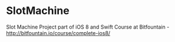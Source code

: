 # SlotMachine

Slot Machine Project part of iOS 8 and Swift Course at Bitfountain - http://bitfountain.io/course/complete-ios8/
